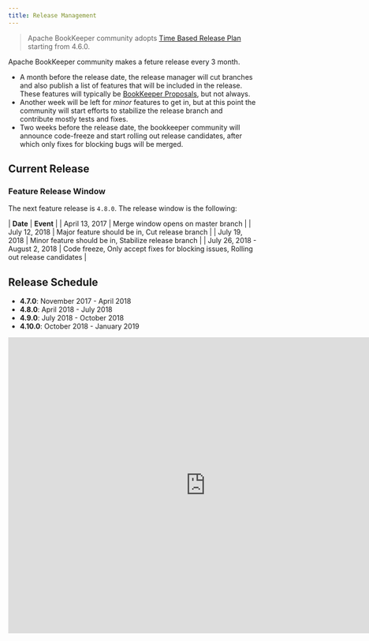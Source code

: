 ```yaml
---
title: Release Management
---
```


> Apache BookKeeper community adopts [Time Based Release Plan](https://cwiki.apache.org/confluence/display/BOOKKEEPER/BP-13+-+Time+Based+Release+Plan) starting from 4.6.0.

Apache BookKeeper community makes a feture release every 3 month.

- A month before the release date, the release manager will cut branches and also publish a list of features that will be included in the release. These features will typically
    be [BookKeeper Proposals](https://cwiki.apache.org/confluence/display/BOOKKEEPER/BookKeeper+Proposals), but not always.
- Another week will be left for *minor* features to get in, but at this point the community will start efforts to stabilize the release branch and contribute mostly tests and fixes.
- Two weeks before the release date, the bookkeeper community will announce code-freeze and start rolling out release candidates, after which only fixes for blocking bugs will be merged.

## Current Release

### Feature Release Window

The next feature release is `4.8.0`. The release window is the following:

| **Date** | **Event** |
| April 13, 2017 | Merge window opens on master branch |
| July 12, 2018 | Major feature should be in, Cut release branch |
| July 19, 2018 | Minor feature should be in, Stabilize release branch |
| July 26, 2018 - August 2, 2018 | Code freeze, Only accept fixes for blocking issues, Rolling out release candidates |

## Release Schedule

- **4.7.0**: November 2017 - April 2018
- **4.8.0**: April 2018 - July 2018
- **4.9.0**: July 2018 - October 2018
- **4.10.0**: October 2018 - January 2019

<iframe src="https://calendar.google.com/calendar/embed?src=aam1p2gcoa40n68a6duflnva7c%40group.calendar.google.com&ctz=America/Los_Angeles" style="border: 0" width="800" height="600" frameborder="0" scrolling="no"></iframe>
